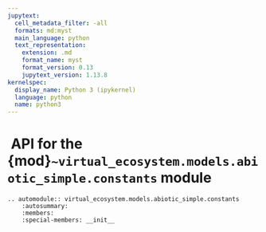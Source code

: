 ```yaml
---
jupytext:
  cell_metadata_filter: -all
  formats: md:myst
  main_language: python
  text_representation:
    extension: .md
    format_name: myst
    format_version: 0.13
    jupytext_version: 1.13.8
kernelspec:
  display_name: Python 3 (ipykernel)
  language: python
  name: python3
---
```


#  API for the {mod}`~virtual_ecosystem.models.abiotic_simple.constants` module

```{eval-rst}
.. automodule:: virtual_ecosystem.models.abiotic_simple.constants
    :autosummary:
    :members:
    :special-members: __init__
```
